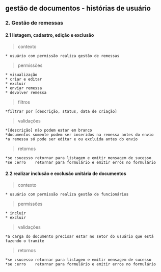 ## gestão de documentos - histórias de usuário

### 2. Gestão de remessas
#### 2.1 listagem, cadastro, edição e exclusão
> contexto

    * usuário com permissão realiza gestão de remessas

> permissões

    * visualização
    * criar e editar
    * excluir
    * enviar remessa
    * devolver remessa

> filtros

    *filtrar por [descrição, status, data de criação]

> validações

    *[descrição] não podem estar em branco
    *documentos somente podem ser inseridos na remessa antes do envio
    *a remessa só pode ser editar e ou excluida antes do envio

> retornos

    *se :sucesso retornar para listagem e emitir mensagem de sucesso
    *se :erro    retornar para formulário e emitir erros no formulário

#### 2.2 realizar inclusão e exclusão unitária de documentos
> contexto

    * usuário com permissão realiza gestão de funcionários

> permissões

    * incluir
    * excluir

> validações

    *a carga do documento precisar estar no setor do usuário que está fazendo o tramite

> retornos

    *se :sucesso retornar para listagem e emitir mensagem de sucesso
    *se :erro    retornar para formulário e emitir erros no formulário
